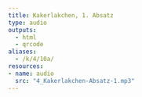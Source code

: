 ```yaml
---
title: Kakerlakchen, 1. Absatz
type: audio
outputs:
  - html
  - qrcode
aliases:
  - /k/4/10a/
resources:
- name: audio
  src: "4_Kakerlakchen-Absatz-1.mp3"
---
```

